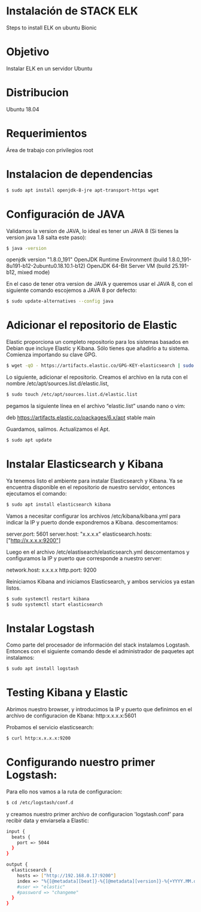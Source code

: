# Instalación de STACK ELK
Steps to install ELK on ubuntu Bionic

# Objetivo
Instalar ELK en un servidor Ubuntu

# Distribucion
Ubuntu 18.04

# Requerimientos
Área de trabajo con privilegios root

# Instalacion de dependencias
```sh
$ sudo apt install openjdk-8-jre apt-transport-https wget 
```

# Configuración de JAVA

Validamos la version de JAVA, lo ideal es tener un JAVA 8 (Si tienes la version java 1.8 salta este paso):
```sh
$ java -version
```
openjdk version "1.8.0_191"
OpenJDK Runtime Environment (build 1.8.0_191-8u191-b12-2ubuntu0.18.10.1-b12)
OpenJDK 64-Bit Server VM (build 25.191-b12, mixed mode)

En el caso de tener otra version de JAVA y queremos usar el JAVA 8, con el siguiente comando escojemos a JAVA 8 por defecto:

```sh
$ sudo update-alternatives --config java
```

# Adicionar el repositorio de Elastic
Elastic proporciona un completo repositorio para los sistemas basados en Debian que incluye Elastic y Kibana. Sólo tienes que añadirlo a tu sistema. Comienza importando su clave GPG.
```sh
$ wget -qO - https://artifacts.elastic.co/GPG-KEY-elasticsearch | sudo apt-key add -
```
Lo siguiente, adicionar el repositorio. Creamos el archivo en la ruta con el nombre /etc/apt/sources.list.d/elastic.list, 

```sh
$ sudo touch /etc/apt/sources.list.d/elastic.list
```
pegamos la siguiente línea en el archivo “elastic.list” usando nano o vim:

deb https://artifacts.elastic.co/packages/6.x/apt stable main

Guardamos, salimos. Actualizamos el Apt.
```sh
$ sudo apt update
```
# Instalar Elasticsearch y Kibana
Ya tenemos listo el ambiente para instalar  Elasticsearch y Kibana. Ya se encuentra disponible en el repositorio de nuestro servidor, entonces ejecutamos el comando:
```sh
$ sudo apt install elasticsearch kibana
```
Vamos a necesitar configurar los archivos /etc/kibana/kibana.yml para indicar la IP y puerto donde expondremos a Kibana. descomentamos:

server.port: 5601
server.host: "x.x.x.x"
elasticsearch.hosts: ["http://x.x.x.x:9200"]

Luego en el archivo /etc/elastisearch/elasticsearch.yml descomentamos y configuramos la IP y puerto que corresponde a nuestro server:

network.host: x.x.x.x
http.port: 9200

Reiniciamos Kibana and iniciamos Elasticsearch, y ambos servicios ya estan listos.
```sh
$ sudo systemctl restart kibana
$ sudo systemctl start elasticsearch
```
# Instalar Logstash
Como parte del procesador de información del stack instalamos Logstash. Entonces con el siguiente comando desde el administrador de paquetes apt instalamos:
```sh
$ sudo apt install logstash
```
# Testing Kibana y Elastic
Abrimos nuestro browser, y introducimos la IP y puerto que definimos en el archivo de configuracion de Kbana: http:x.x.x.x:5601

Probamos el servicio elasticsearch:

```sh
$ curl http:x.x.x.x:9200
```
# Configurando nuestro primer Logstash:
Para ello nos vamos a la ruta de configuracion:
```sh
$ cd /etc/logstash/conf.d
```
y creamos nuestro primer archivo de configuracion 'logstash.conf' para recibir data y enviarsela a Elastic:
```sh
input {
  beats {
    port => 5044
  }
}

output {
  elasticsearch {
    hosts => ["http://192.168.0.17:9200"]
    index => "%{[@metadata][beat]}-%{[@metadata][version]}-%{+YYYY.MM.dd}"
    #user => "elastic"
    #password => "changeme"
  }
}
```
